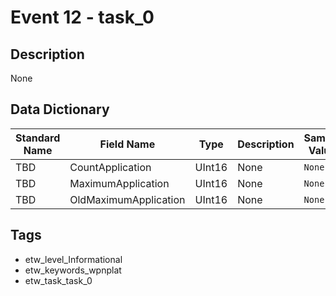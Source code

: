 # Event 12 - task_0

## Description
None

## Data Dictionary
|Standard Name|Field Name|Type|Description|Sample Value|
|---|---|---|---|---|
|TBD|CountApplication|UInt16|None|`None`|
|TBD|MaximumApplication|UInt16|None|`None`|
|TBD|OldMaximumApplication|UInt16|None|`None`|

## Tags
* etw_level_Informational
* etw_keywords_wpnplat
* etw_task_task_0